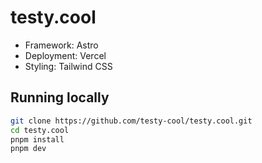 # testy.cool

- Framework: Astro
- Deployment: Vercel
- Styling: Tailwind CSS

## Running locally

```bash
git clone https://github.com/testy-cool/testy.cool.git
cd testy.cool
pnpm install
pnpm dev
```
